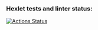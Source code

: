 ### Hexlet tests and linter status:
[![Actions Status](https://github.com/AndyPlts/java-project-71/actions/workflows/hexlet-check.yml/badge.svg)](https://github.com/AndyPlts/java-project-71/actions)